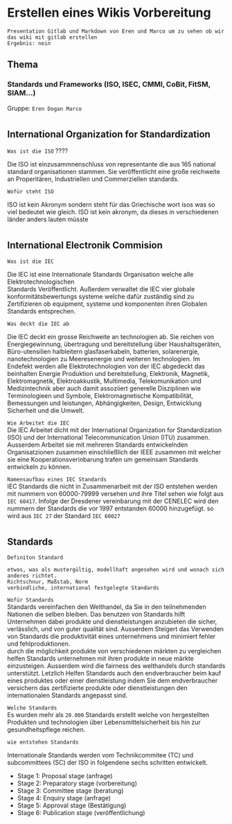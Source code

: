 # Erstellen eines Wikis Vorbereitung
````
Presentation Gitlab und Markdown von Eren und Marco um zu sehen ob wir das wiki mit gitlab erstellen
Ergebnis: nein  
````
## Thema 
### Standards und Frameworks (ISO, ISEC, CMMI, CoBit, FitSM, SIAM...)
Gruppe: `Eren Dogan Marco`  
#
## International Organization for Standardization

`Was ist die ISO`  ???? 

Die ISO ist einzusammnenschluss von representante die aus 165 national standard organisationen stammen. Sie veröffentlicht eine große reichweite an Properitären, Industriellen und Commerziellen standards.


`Wofür steht ISO`

ISO ist kein Akronym sondern steht für das Griechische wort isos was so viel bedeutet wie gleich. ISO ist kein akronym, da dieses in verschiedenen länder anders lauten müsste

#
## International Electronik Commision

`Was ist die IEC`  

Die IEC ist eine Internationale Standards Organisation welche alle Elektrotechnologischen  
Standards Veröffentlicht. Außerdem verwaltet die IEC vier globale konformitätsbewertungs systeme welche dafür zuständig sind zu Zertifizieren ob equipment, systeme und komponenten ihren Globalen Standards entsprechen. 

`Was deckt die IEC ab`

Die IEC deckt ein grosse Reichweite an technologien ab. Sie reichen von Energiegewinnung, übertragung und bereitstellung über Haushaltsgeräten, Büro-utensilien halbleitern glasfaserkabeln, batterien, solarenergie, nanotechnologien zu Meeresenergie und weiteren technologien. Im Endefekt werden alle Elektrotechnologien von der IEC abgedeckt das beinhalten Energie Produktion und bereitstellung, Elektronik, Magnetik, Elektromagnetik, Elektroakkustik, Multimedia, Telekomunikation und Medizintechnik aber auch damit assoziiert generelle Disziplinen wie Terminologieen und Symbole, Elektromagnetische Kompatibilität, Bemessungen und leistungen, Abhängigkeiten, Design, Entwicklung Sicherheit und die Umwelt.

`Wie Arbeitet die IEC`  
Die IEC Arbeitet dicht mit der International Organization for Standardization (ISO) und der International Telecommunication Union (ITU) zusammen. Ausserdem Arbeitet sie mit mehreren Standards entwickelnden Organisatzionen zusammen einschließlich der IEEE zusammen mit welcher sie eine Kooperationsverinbarung trafen um gemeinsam Standards entwickeln zu können.

`Namensaufbau eines IEC Standards`  
IEC Standards die nicht in Zusammenarbeit mit der ISO entstehen werden mit nummern von 60000-79999 versehen und ihre Titel sehen wie folgt aus `IEC 60417`. Infolge der Dresdener vereinbarung mit der CENELEC wird den nummern der Standards die vor 1997 entstanden 60000 hinzugefügt. so wird aus `IEC 27` der Standard `IEC 60027` 
#

## Standards

`Definiton Standard`
````
etwas, was als mustergültig, modellhaft angesehen wird und wonach sich anderes richtet. 
Richtschnur, Maßstab, Norm
verbindliche, international festgelegte Standards
````

`Wofür Standards`  
Standards vereinfachen den Welthandel, da Sie in den teilnehmenden Nationen die selben bleiben.
Das benutzen von Standards hilft Unternehmen dabei produkte und dienstleistungen anzubieten die sicher, verlässlich, und von guter qualität sind.
Ausserdem Steigert das Verwenden von Standards die produktivität eines unternehmens und minimiert fehler und fehlproduktionen.  
durch die möglichkeit produkte von verschiedenen märkten zu vergleichen helfen Standards unternehmen mit ihren produkte in neue märkte einzusteigen.
Ausserdem wird die fairness des welthandels durch standards unterstützt.
Letzlich Helfen Standards auch den endverbraucher beim kauf eines produktes oder einer dienstleistung
indem Sie dem endverbraucher versichern das zertifizierte produkte oder dienstleistungen den internationalen Standards angepasst sind.

`Welche Standards`  
Es wurden mehr als `20.000` Standards erstellt welche von hergestellten Produkten und technologien über Lebensmittelsicherheit bis hin zur gesundheitspflege reichen.

`wie entstehen Standards`

Internationale Standards werden vom Technikcommitee (TC) und subcommittees (SC) der ISO in folgendene sechs schritten entwickelt. 

+ Stage 1: Proposal stage (anfrage)
+ Stage 2: Preparatory stage (vorbereitung)
+ Stage 3: Committee stage (beratung)
+ Stage 4: Enquiry stage (anfrage)
+ Stage 5: Approval stage (Bestätigung)
+ Stage 6: Publication stage (veröffentlichung)


